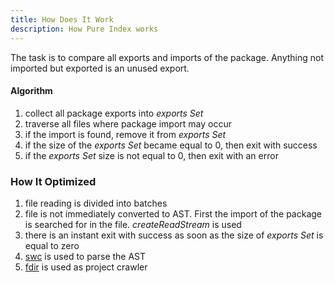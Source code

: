 ```yaml
---
title: How Does It Work
description: How Pure Index works
---
```


The task is to compare all exports and imports of the package. Anything not imported but exported is an unused export.

#### Algorithm

1. collect all package exports into _exports Set_
2. traverse all files where package import may occur
3. if the import is found, remove it from _exports Set_
4. if the size of the _exports Set_ became equal to 0, then exit with success
5. if the _exports Set_ size is not equal to 0, then exit with an error

### How It Optimized

1. file reading is divided into batches
2. file is not immediately converted to AST. First the import of the package is searched for in the file. _createReadStream_ is used
3. there is an instant exit with success as soon as the size of _exports Set_ is equal to zero
4. [swc](https://swc.rs/) is used to parse the AST
5. [fdir](https://thecodrr.github.io/fdir/) is used as project crawler
